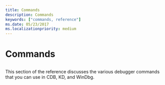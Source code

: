 ```yaml
---
title: Commands
description: Commands
keywords: ["commands, reference"]
ms.date: 05/23/2017
ms.localizationpriority: medium
---
```


# Commands


## <span id="ddk_commands_dbg"></span><span id="DDK_COMMANDS_DBG"></span>


This section of the reference discusses the various debugger commands that you can use in CDB, KD, and WinDbg.

 

 





